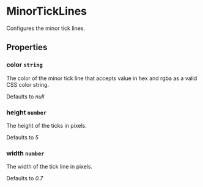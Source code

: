 # MinorTickLines

Configures the minor tick lines.

## Properties

### color `string`

The color of the minor tick line that accepts value in hex and rgba as a valid CSS color string.

Defaults to *null*

### height `number`

The height of the ticks in pixels.

Defaults to *5*

### width `number`

The width of the tick line in pixels.

Defaults to *0.7*
